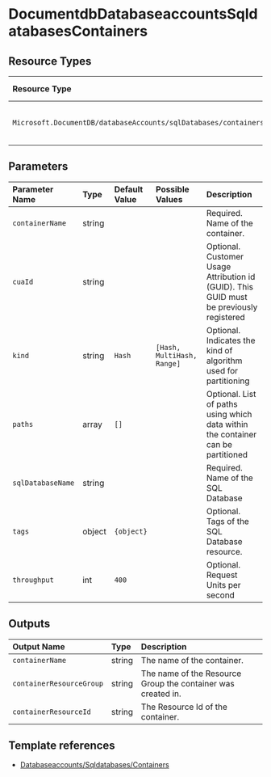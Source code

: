 # DocumentdbDatabaseaccountsSqldatabasesContainers

## Resource Types

| Resource Type | Api Version |
| :-- | :-- |
| `Microsoft.DocumentDB/databaseAccounts/sqlDatabases/containers` | 2021-07-01-preview |

## Parameters

| Parameter Name | Type | Default Value | Possible Values | Description |
| :-- | :-- | :-- | :-- | :-- |
| `containerName` | string |  |  | Required. Name of the container. |
| `cuaId` | string |  |  | Optional. Customer Usage Attribution id (GUID). This GUID must be previously registered |
| `kind` | string | `Hash` | `[Hash, MultiHash, Range]` | Optional. Indicates the kind of algorithm used for partitioning |
| `paths` | array | `[]` |  | Optional. List of paths using which data within the container can be partitioned |
| `sqlDatabaseName` | string |  |  | Required. Name of the SQL Database  |
| `tags` | object | `{object}` |  | Optional. Tags of the SQL Database resource. |
| `throughput` | int | `400` |  | Optional. Request Units per second |

## Outputs

| Output Name | Type | Description |
| :-- | :-- | :-- |
| `containerName` | string | The name of the container. |
| `containerResourceGroup` | string | The name of the Resource Group the container was created in. |
| `containerResourceId` | string | The Resource Id of the container. |

## Template references

- [Databaseaccounts/Sqldatabases/Containers](https://docs.microsoft.com/en-us/azure/templates/Microsoft.DocumentDB/2021-07-01-preview/databaseAccounts/sqlDatabases/containers)
